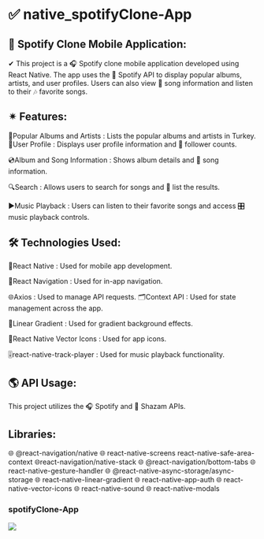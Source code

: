 # ✅ native_spotifyClone-App

## 🎵 Spotify Clone Mobile Application:

✔ This project is a 🎧 Spotify clone mobile application developed using React Native. The app uses the 🎤 Spotify API to display popular albums, artists, and user profiles. Users can also view 🎼 song information and listen to their 🎶 favorite songs.

## ✴ Features:

🎷Popular Albums and Artists :
Lists the popular albums and artists in Turkey.
👤User Profile : Displays user profile information and 👥 follower counts.

💿Album and Song Information : Shows album details and 🎵 song information.

🔍Search : Allows users to search for songs and 🎯 list the results.

▶️Music Playback : Users can listen to their favorite songs and access 🎛️ music playback controls.

## 🛠 Technologies Used:

📱React Native : Used for mobile app development.

🧭React Navigation : Used for in-app navigation.

🌐Axios : Used to manage API requests.
🗂️Context API : Used for state management across the app.

🌈Linear Gradient : Used for gradient background effects.

🎨React Native Vector Icons : Used for app icons.

🎚️react-native-track-player : Used for music playback functionality.

## 🌎 API Usage:

This project utilizes the 🎧 Spotify and 🎵 Shazam APIs.

## Libraries:

🌐 @react-navigation/native
🌐 react-native-screens react-native-safe-area-context
🌐react-navigation/native-stack
🌐 @react-navigation/bottom-tabs
🌐 react-native-gesture-handler
🌐 @react-native-async-storage/async-storage
🌐 react-native-linear-gradient
🌐 react-native-app-auth
🌐 react-native-vector-icons
🌐 react-native-sound
🌐 react-native-modals

### spotifyClone-App

![](./src/assest/spotifyClone.gif)

